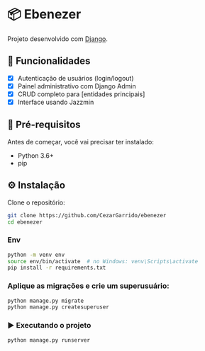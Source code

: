# 📦 Ebenezer

Projeto desenvolvido com [Django](https://www.djangoproject.com/).

## 🚀 Funcionalidades

- [x] Autenticação de usuários (login/logout)
- [x] Painel administrativo com Django Admin
- [x] CRUD completo para [entidades principais]
- [x] Interface usando Jazzmin

## 🧱 Pré-requisitos

Antes de começar, você vai precisar ter instalado:

- Python 3.6+
- pip

## ⚙️ Instalação

Clone o repositório:

```bash
git clone https://github.com/CezarGarrido/ebenezer
cd ebenezer
```

### Env
```bash
python -m venv env
source env/bin/activate  # no Windows: venv\Scripts\activate
pip install -r requirements.txt
```

### Aplique as migrações e crie um superusuário:
```bash
python manage.py migrate
python manage.py createsuperuser
```

### ▶️ Executando o projeto
```bash
python manage.py runserver
```
